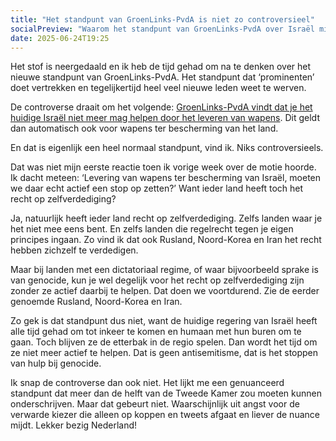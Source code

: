 ```yaml
---
title: "Het standpunt van GroenLinks-PvdA is niet zo controversieel"
socialPreview: "Waarom het standpunt van GroenLinks-PvdA over Israël mij wél overtuigt."
date: 2025-06-24T19:25
---
```


Het stof is neergedaald en ik heb de tijd gehad om na te denken over het nieuwe standpunt van GroenLinks-PvdA. Het standpunt dat ‘prominenten’ doet vertrekken en tegelijkertijd heel veel nieuwe leden weet te werven.

De controverse draait om het volgende: [GroenLinks-PvdA vindt dat je het huidige Israël niet meer mag helpen door het leveren van wapens](https://nos.nl/artikel/2571992-grote-meerderheid-leden-pvda-en-groenlinks-steunt-volledig-wapenembargo-israel). Dit geldt dan automatisch ook voor wapens ter bescherming van het land.

En dat is eigenlijk een heel normaal standpunt, vind ik. Niks controversieels.

Dat was niet mijn eerste reactie toen ik vorige week over de motie hoorde. Ik dacht meteen: ‘Levering van wapens ter bescherming van Israël, moeten we daar echt actief een stop op zetten?’ Want ieder land heeft toch het recht op zelfverdediging?

Ja, natuurlijk heeft ieder land recht op zelfverdediging. Zelfs landen waar je het niet mee eens bent. En zelfs landen die regelrecht tegen je eigen principes ingaan. Zo vind ik dat ook Rusland, Noord-Korea en Iran het recht hebben zichzelf te verdedigen.

Maar bij landen met een dictatoriaal regime, of waar bijvoorbeeld sprake is van genocide, kun je wel degelijk voor het recht op zelfverdediging zijn zonder ze actief daarbij te helpen. Dat doen we voortdurend. Zie de eerder genoemde Rusland, Noord-Korea en Iran.

Zo gek is dat standpunt dus niet, want de huidige regering van Israël heeft alle tijd gehad om tot inkeer te komen en humaan met hun buren om te gaan. Toch blijven ze de etterbak in de regio spelen. Dan wordt het tijd om ze niet meer actief te helpen. Dat is geen antisemitisme, dat is het stoppen van hulp bij genocide.

Ik snap de controverse dan ook niet. Het lijkt me een genuanceerd standpunt dat meer dan de helft van de Tweede Kamer zou moeten kunnen onderschrijven. Maar dat gebeurt niet. Waarschijnlijk uit angst voor de verwarde kiezer die alleen op koppen en tweets afgaat en liever de nuance mijdt. Lekker bezig Nederland!
